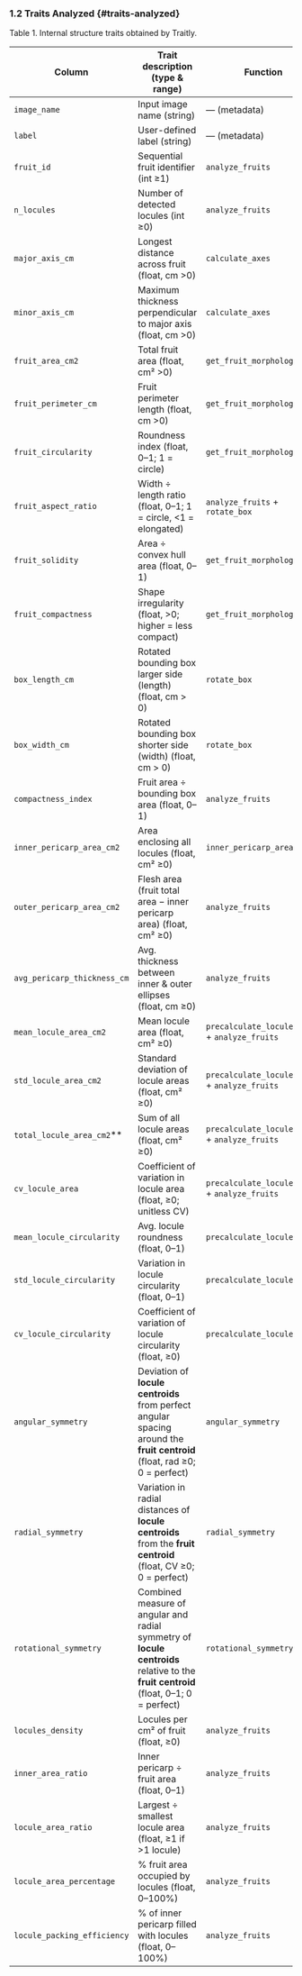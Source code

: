 
### 1.2 Traits Analyzed {#traits-analyzed}

Table 1. Internal structure traits obtained by Traitly.

| Column                      | Trait description (type & range)                                       | Function                                       |
| --------------------------- | ---------------------------------------------------------------------- | ---------------------------------------------- |
| `image_name`                | Input image name (string)                                              | — (metadata)                                   |
| `label`                     | User-defined label (string)                                             | — (metadata)                                   |
| `fruit_id`                  | Sequential fruit identifier (int ≥1)                                    | `analyze_fruits`                               |
| `n_locules`                 | Number of detected locules (int ≥0)                                    | `analyze_fruits`                               |
| `major_axis_cm`             | Longest distance across fruit (float, cm >0)                            | `calculate_axes`                               |
| `minor_axis_cm`             | Maximum thickness perpendicular to major axis (float, cm >0)            | `calculate_axes`                               |
| `fruit_area_cm2`            | Total fruit area (float, cm² >0)                                        | `get_fruit_morphology`                         |
| `fruit_perimeter_cm`        | Fruit perimeter length (float, cm >0)                                   | `get_fruit_morphology`                         |
| `fruit_circularity`         | Roundness index (float, 0–1; 1 = circle)                                | `get_fruit_morphology`                         |
| `fruit_aspect_ratio`        | Width ÷ length ratio (float, 0–1; 1 = circle, <1 = elongated)           | `analyze_fruits` + `rotate_box`                |
| `fruit_solidity`            | Area ÷ convex hull area (float, 0–1)                                    | `get_fruit_morphology`                         |
| `fruit_compactness`         | Shape irregularity (float, >0; higher = less compact)                   | `get_fruit_morphology`                         |
| `box_length_cm`             | Rotated bounding box larger side (length) (float, cm > 0)               | `rotate_box`                                   |
| `box_width_cm`              | Rotated bounding box shorter side (width) (float, cm > 0)               | `rotate_box`                                   |
| `compactness_index`         | Fruit area ÷ bounding box area (float, 0–1)                             | `analyze_fruits`                               |
| `inner_pericarp_area_cm2`   | Area enclosing all locules (float, cm² ≥0)                              | `inner_pericarp_area`                          |
| `outer_pericarp_area_cm2`   | Flesh area (fruit total area − inner pericarp area) (float, cm² ≥0)     | `analyze_fruits`                               |
| `avg_pericarp_thickness_cm` | Avg. thickness between inner & outer ellipses (float, cm ≥0)            | `analyze_fruits`                               |
| `mean_locule_area_cm2`      | Mean locule area (float, cm² ≥0)                                        | `precalculate_locules_data` + `analyze_fruits` |
| `std_locule_area_cm2`       | Standard deviation of locule areas (float, cm² ≥0)                      | `precalculate_locules_data` + `analyze_fruits` |
| `total_locule_area_cm2`**   | Sum of all locule areas (float, cm² ≥0)                                 | `precalculate_locules_data` + `analyze_fruits` |
| `cv_locule_area`            | Coefficient of variation in locule area (float, ≥0; unitless CV)         | `precalculate_locules_data` + `analyze_fruits` |
| `mean_locule_circularity`   | Avg. locule roundness (float, 0–1)                                      | `precalculate_locules_data`                    |
| `std_locule_circularity`    | Variation in locule circularity (float, 0–1)                            | `precalculate_locules_data`                    |
| `cv_locule_circularity`     | Coefficient of variation of locule circularity (float, ≥0)               | `precalculate_locules_data`                    |
| `angular_symmetry`          | Deviation of **locule centroids** from perfect angular spacing around the **fruit centroid** (float, rad ≥0; 0 = perfect)| `angular_symmetry`   |
| `radial_symmetry`           | Variation in radial distances of **locule centroids** from the **fruit centroid** (float, CV ≥0; 0 = perfect) | `radial_symmetry`    |
| `rotational_symmetry`       | Combined measure of angular and radial symmetry of **locule centroids** relative to the **fruit centroid** (float, 0–1; 0 = perfect)  | `rotational_symmetry`                          |
| `locules_density`           | Locules per cm² of fruit (float, ≥0)                                    | `analyze_fruits`                               |
| `inner_area_ratio`          | Inner pericarp ÷ fruit area (float, 0–1)                                | `analyze_fruits`                               |
| `locule_area_ratio`         | Largest ÷ smallest locule area (float, ≥1 if >1 locule)                 | `analyze_fruits`                               |
| `locule_area_percentage`    | % fruit area occupied by locules (float, 0–100%)                        | `analyze_fruits`                               |
| `locule_packing_efficiency`  | % of inner pericarp filled with locules (float, 0–100%)                  | `analyze_fruits`                               |


